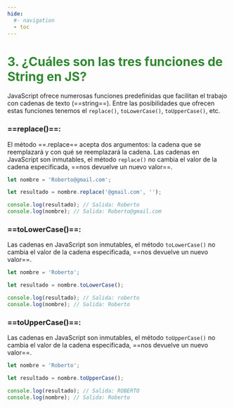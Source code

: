 ```yaml
---
hide:
  #- navigation
  - toc
---
```


# <span style="color:#308830;">**3. ¿Cuáles son las tres funciones de String en JS?**</span>
JavaScript ofrece numerosas funciones predefinidas que facilitan el trabajo con cadenas de texto (==string==). Entre las posibilidades que ofrecen estas funciones tenemos el `replace()`, `toLowerCase()`, `toUpperCase()`, etc.

### ==replace()==:
El método ==.replace== acepta dos argumentos: la cadena que se reemplazará y con qué se reemplazará la cadena. Las cadenas en JavaScript son inmutables, el método `replace()` no cambia el valor de la cadena especificada, ==nos devuelve un nuevo valor==.

```js title="ejemplo.js"
let nombre = 'Roberto@gmail.com';

let resultado = nombre.replace('@gmail.com', '');

console.log(resultado); // Salida: Roberto
console.log(nombre); // Salida: Roberto@gmail.com
```

### ==toLowerCase()==:
Las cadenas en JavaScript son inmutables, el método `toLowerCase()` no cambia el valor de la cadena especificada, ==nos devuelve un nuevo valor==.

```js title="ejemplo.js"
let nombre = 'Roberto';

let resultado = nombre.toLowerCase();

console.log(resultado); // Salida: roberto
console.log(nombre); // Salida: Roberto
```

### ==toUpperCase()==:
Las cadenas en JavaScript son inmutables, el método `toUpperCase()` no cambia el valor de la cadena especificada, ==nos devuelve un nuevo valor==.

```js title="ejemplo.js"
let nombre = 'Roberto';

let resultado = nombre.toUpperCase();

console.log(resultado); // Salida: ROBERTO
console.log(nombre); // Salida: Roberto
```
<br>
<br>
